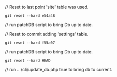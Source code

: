 // Reset to last point 'site' table was used.

    git reset --hard e54a48


// run patchDB script to bring Db up to date.

// Reset to commit adding 'settings' table.

    git reset --hard f55a07


// run patchDB script to bring Db up to date.

    git reset --hard HEAD


// run .../cli/update_db.php true to bring db to current.
